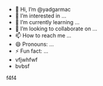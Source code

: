 - 👋 Hi, I’m @yadgarmac
- 👀 I’m interested in ...
- 🌱 I’m currently learning ...
- 💞️ I’m looking to collaborate on ...
- 📫 How to reach me ...
- 😄 Pronouns: ...
- ⚡ Fun fact: ...
- vfjwhfwf
- bvbsf

<!---f4ff4
yadgarmac/yadgarmac is a ✨ special ✨ repository because its `README.md` (this file) appears on your GitHub profile.
You can click the Preview link to take a look at your changes.
--->
f4f4
